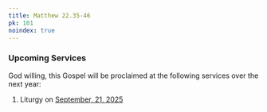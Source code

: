 ```yaml
---
title: Matthew 22.35-46
pk: 101
noindex: true
---
```


### Upcoming Services

God willing, this Gospel will be proclaimed at the following services over the next year:


1. Liturgy on [September, 21, 2025](https://orthocal.info/readings/gregorian/2025/09/21/)
